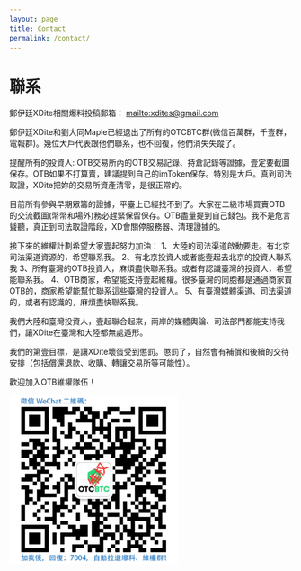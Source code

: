 ```yaml
---
layout: page
title: Contact
permalink: /contact/
---
```


# 聯系

鄭伊廷XDite相關爆料投稿郵箱：
<mailto:xdites@gmail.com>

鄭伊廷XDite和劉大同Maple已經退出了所有的OTCBTC群(微信百萬群，千壹群，電報群)。幾位大戶代表跟他們聯系，也不回復，他們消失失蹤了。

提醒所有的投資人: OTB交易所內的OTB交易記錄、持倉記錄等證據，壹定要截圖保存。OTB如果不打算賣，建議提到自己的imToken保存。特別是大戶。真到司法取證，XDite把妳的交易所資產清零，是很正常的。

目前所有參與早期眾籌的證據，平臺上已經找不到了。大家在二級市場買賣OTB的交流截圖(幣幣和場外)務必趕緊保留保存。OTB盡量提到自己錢包。我不是危言聳聽，真正到司法取證階段，XD會關停服務器、清理證據的。

接下來的維權計劃希望大家壹起努力加油：
1、大陸的司法渠道啟動要走。有北京司法渠道資源的，希望聯系我。
2、有北京投資人或者能壹起去北京的投資人聯系我
3、所有臺灣的OTB投資人，麻煩盡快聯系我。或者有認識臺灣的投資人，希望能聯系我。
4、OTB商家，希望能支持壹起維權。很多臺灣的同胞都是通過商家買OTB的，商家希望能幫忙聯系這些臺灣的投資人。
5、有臺灣媒體渠道、司法渠道的，或者有認識的，麻煩盡快聯系我。

我們大陸和臺灣投資人，壹起聯合起來，兩岸的媒體輿論、司法部門都能支持我們，讓XDite在臺灣和大陸都無處遁形。

我們的第壹目標，是讓XDite壞蛋受到懲罰。懲罰了，自然會有補償和後續的交待安排（包括償還退款、收購、轉讓交易所等可能性）。

歡迎加入OTB維權隊伍！

![img](/upload/wechat.png)

[xdites-organization]: https://github.com/xdites
